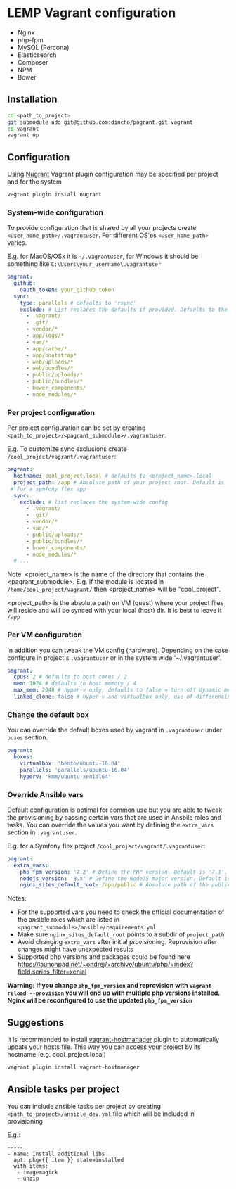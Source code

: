 LEMP Vagrant configuration
==========================

- Nginx
- php-fpm
- MySQL (Percona)
- Elasticsearch
- Composer
- NPM
- Bower


## Installation

```bash
cd <path_to_project>
git submodule add git@github.com:dincho/pagrant.git vagrant
cd vagrant
vagrant up
```

## Configuration

Using [Nugrant](https://github.com/maoueh/nugrant) Vagrant plugin configuration may be specified per project and for the system

```bash
vagrant plugin install nugrant
```

### System-wide configuration

To provide configuration that is shared by all your projects create `<user_home_path>/.vagrantuser`. For different OS'es `<user_home_path>` varies.

E.g. for MacOS/OSx it is `~/.vagrantuser`, for Windows it should be something like `C:\Users\your_username\.vagrantuser`

```yml
pagrant:
  github:
    oauth_token: your_github_token
  sync:
    type: parallels # defaults to 'rsync'
    exclude: # List replaces the defaults if provided. Defaults to the list below.
      - .vagrant/
      - .git/
      - vendor/*
      - app/logs/*
      - var/*
      - app/cache/*
      - app/bootstrap*
      - web/uploads/*
      - web/bundles/*
      - public/uploads/*
      - public/bundles/*
      - bower_components/
      - node_modules/*
```

### Per project configuration

Per project configuration can be set by creating `<path_to_project>/<pagrant_submodule>/.vagrantuser`.

E.g. To customize sync exclusions create `/cool_project/vagrant/.vagrantuser`:

```yml
pagrant:
  hostname: cool_project.local # defaults to <project_name>.local
  project_path: /app # Absolute path of your project root. Default is '/app'
 # For a symfony flex app
  sync:
    exclude: # list replaces the system-wide config
      - .vagrant/
      - .git/
      - vendor/*
      - var/*
      - public/uploads/*
      - public/bundles/*
      - bower_components/
      - node_modules/*
  # ...
```

Note: <project_name> is the name of the directory that contains the <pagrant_submodule>. E.g. if the module is located in `/home/cool_project/vagrant/` then <project_name> will be "cool_project".

<project_path> is the absolute path on VM (guest) where your project files will reside and will be synced with your local (host) dir. It is best to leave it `/app`

### Per VM configuration

In addition you can tweak the VM config (hardware). Depending on the case configure in project's `.vagrantuser` or in the system wide '~/.vagrantuser'.

```yml
pagrant:
  cpus: 2 # defaults to host cores / 2
  mem: 1024 # defaults to host memory / 4
  max_mem: 2048 # hyper-v only, defaults to false = turn off dynamic memory
  linked_clone: false # hyper-v and virtualbox only, use of differencing disk, defaults to true
```

### Change the default box

You can override the default boxes used by vagrant in `.vagrantuser` under `boxes` section.
```yml
pagrant:
  boxes:
    virtualbox: 'bento/ubuntu-16.04'
    parallels: 'parallels/ubuntu-16.04'
    hyperv: 'kmm/ubuntu-xenial64'
```

### Override Ansible vars

Default configuration is optimal for common use but you are able to tweak the provisioning by passing certain vars that are used in Ansbile roles and tasks.
You can override the values you want by defining the `extra_vars` section in `.vagrantuser`.

E.g. for a Symfony flex project `/cool_project/vagrant/.vagrantuser`:

```yml
pagrant:
  extra_vars:
    php_fpm_version: '7.2' # Define the PHP version. Default is '7.1'.
    nodejs_version: '8.x' # Define the NodeJS major version. Default is '6.x'.
    nginx_sites_default_root: /app/public # Absolute path of the public dir. Default is '/app/web'.
```

Notes:

 * For the supported vars you need to check the official documentation of the ansible roles which are listed in `<pagrant_submodule>/ansible/requirements.yml`
 * Make sure `nginx_sites_default_root` points to a subdir of `project_path`
 * Avoid changing `extra_vars` after initial provisioning. Reprovision after changes might have unexpected results
 * Supported php versions and packages could be found here https://launchpad.net/~ondrej/+archive/ubuntu/php/+index?field.series_filter=xenial

**Warning: If you change `php_fpm_version` and reprovision with `vagrant reload --provision` you will end up with multiple php versions installed. Nginx will be reconfigured to use the updated `php_fpm_version`**

## Suggestions

It is recommended to install [vagrant-hostmanager](https://github.com/devopsgroup-io/vagrant-hostmanager) plugin
to automatically update your hosts file. This way you can access your project by its hostname (e.g. cool_project.local)

```bash
vagrant plugin install vagrant-hostmanager
```


## Ansible tasks per project

You can include ansible tasks per project by creating `<path_to_project>/ansible_dev.yml` file which will be included in provisioning

E.g.:

```
-----
- name: Install additional libs
  apt: pkg={{ item }} state=installed
  with_items:
   - imagemagick
   - unzip
```
